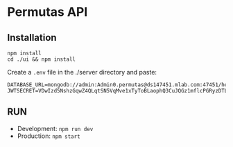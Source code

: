 # Permutas API

## Installation

```
npm install
cd ./ui && npm install
```

Create a `.env` file in the ./server directory and paste:

```
DATABASE_URL=mongodb://admin:Admin0.permutas@ds147451.mlab.com:47451/heroku_6fjc9qgg 
JWTSECRET=VDwIzd5NshzGqwZ4QLqtSN5VqMve1xTyToBLaophQ3CuJQGz1mflcPGRyzDTLBp
```

## RUN

- Development: `npm run dev`
- Production: `npm start`
